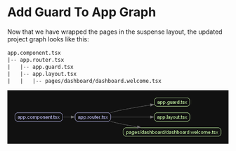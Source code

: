 # Add Guard To App Graph

Now that we have wrapped the pages in the suspense layout, the updated project graph looks like this:

```plaintext
app.component.tsx
|-- app.router.tsx
|   |-- app.guard.tsx
|   |-- app.layout.tsx
|   |   |-- pages/dashboard/dashboard.welcome.tsx
```

![app_graph_3](images/app.graph_3.png)

